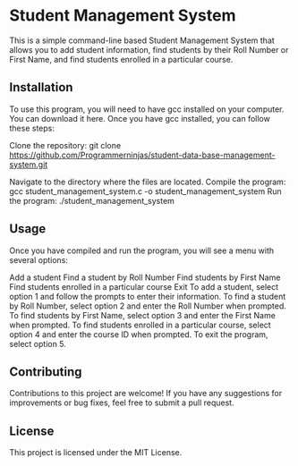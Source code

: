 # Student Management System

This is a simple command-line based Student Management System that allows you to add student information, find students by their Roll Number or First Name, and find students enrolled in a particular course.

## Installation
To use this program, you will need to have gcc installed on your computer. You can download it here. Once you have gcc installed, you can follow these steps:

Clone the repository: git clone  https://github.com/Programmerninjas/student-data-base-management-system.git

Navigate to the directory where the files are located.
Compile the program: gcc student_management_system.c -o student_management_system
Run the program: ./student_management_system

## Usage
Once you have compiled and run the program, you will see a menu with several options:

Add a student
Find a student by Roll Number
Find students by First Name
Find students enrolled in a particular course
Exit
To add a student, select option 1 and follow the prompts to enter their information. To find a student by Roll Number, select option 2 and enter the Roll Number when prompted. To find students by First Name, select option 3 and enter the First Name when prompted. To find students enrolled in a particular course, select option 4 and enter the course ID when prompted. To exit the program, select option 5.

## Contributing
Contributions to this project are welcome! If you have any suggestions for improvements or bug fixes, feel free to submit a pull request.

## License
This project is licensed under the MIT License.
